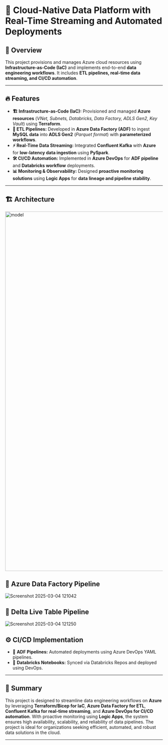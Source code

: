 # 🚀 Cloud-Native Data Platform with Real-Time Streaming and Automated Deployments

## 📌 Overview
This project provisions and manages Azure cloud resources using **Infrastructure-as-Code (IaC)** and implements end-to-end **data engineering workflows**. It includes **ETL pipelines, real-time data streaming, and CI/CD automation**.

---

## 🔥 Features
- **🏗 Infrastructure-as-Code (IaC):** Provisioned and managed **Azure resources** (*VNet, Subnets, Databricks, Data Factory, ADLS Gen2, Key Vault*) using **Terraform**.
- **🔄 ETL Pipelines:** Developed in **Azure Data Factory (ADF)** to ingest **MySQL data** into **ADLS Gen2** (*Parquet format*) with **parameterized workflows**.
- **⚡ Real-Time Data Streaming:** Integrated **Confluent Kafka** with **Azure** for **low-latency data ingestion** using **PySpark**.
- **🛠 CI/CD Automation:** Implemented in **Azure DevOps** for **ADF pipeline** and **Databricks workflow** deployments.
- **📊 Monitoring & Observability:** Designed **proactive monitoring solutions** using **Logic Apps** for **data lineage and pipeline stability**.

---

## 🏗 Architecture

<img width="1145" alt="model" src="https://github.com/user-attachments/assets/909ce441-f00e-4030-9534-32ba33b23ddd" />

## 🔷 Azure Data Factory Pipeline

![Screenshot 2025-03-04 121042](https://github.com/user-attachments/assets/850d0424-5c52-49c4-a450-26b8e13727cf)

## 🔶 Delta Live Table Pipeline

![Screenshot 2025-03-04 121250](https://github.com/user-attachments/assets/bc236d07-42b7-4b05-9dc5-e5492cdd6dff)


## ⚙ CI/CD Implementation

- 🔹 **ADF Pipelines:** Automated deployments using Azure DevOps YAML pipelines.
- 🔹 **Databricks Notebooks:** Synced via Databricks Repos and deployed using DevOps.

---

## 📝 Summary
This project is designed to streamline data engineering workflows on **Azure** by leveraging **Terraform/Bicep for IaC**, **Azure Data Factory for ETL**, **Confluent Kafka for real-time streaming**, and **Azure DevOps for CI/CD automation**. With proactive monitoring using **Logic Apps**, the system ensures high availability, scalability, and reliability of data pipelines. The project is ideal for organizations seeking efficient, automated, and robust data solutions in the cloud.

---
